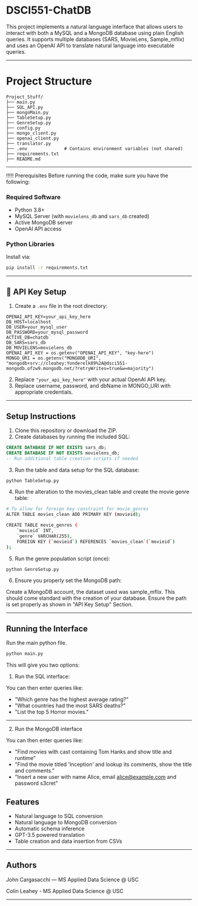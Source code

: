 # DSCI551-ChatDB
This project implements a natural language interface that allows users to interact with both a MySQL and a MongoDB database using plain English queries. It supports multiple databases (SARS, MovieLens, Sample_mflix) and uses an OpenAI API to translate natural language into executable queries.

---

# Project Structure

```
Project_Stuff/
├── main.py
├── SQL_API.py
├── mongoMain.py
├── TableSetup.py
├── GenreSetup.py
├── config.py
├── mongo_client.py
├── openai_client.py
├── translator.py
├── .env              # Contains environment variables (not shared)
├── requirements.txt
├── README.md
```

---
!!!!! Prerequisites
Before running the code, make sure you have the following:

### Required Software
- Python 3.8+
- MySQL Server (with `movielens_db` and `sars_db` created)
- Active MongoDB server
- OpenAI API access

### Python Libraries
Install via:
```bash
pip install -r requirements.txt
```

---

## 🔐 API Key Setup

1. Create a `.env` file in the root directory:
```
OPENAI_API_KEY=your_api_key_here
DB_HOST=localhost
DB_USER=your_mysql_user
DB_PASSWORD=your_mysql_password
ACTIVE_DB=chatdb
DB_SARS=sars_db
DB_MOVIELENS=movielens_db
OPENAI_API_KEY = os.getenv("OPENAI_API_KEY", "key-here")
MONGO_URI = os.getenv("MONGODB_URI", "mongodb+srv://cleahey:Yonderelk89%2A@dsci551-mongodb.ofzw9.mongodb.net/?retryWrites=true&w=majority")
```

2. Replace `"your_api_key_here"` with your actual OpenAI API key.
3. Replace username, password, and dbName in MONGO_URI with appropriate credentials.

---

##  Setup Instructions

1. Clone this repository or download the ZIP.
2. Create databases by running the included SQL:
```sql
CREATE DATABASE IF NOT EXISTS sars_db;
CREATE DATABASE IF NOT EXISTS movielens_db;
-- Run additional table creation scripts if needed
```

3. Run the table and data setup for the SQL database:
```bash
python TableSetup.py
```

4. Run the alteration to the movies_clean table and create the movie
    genre table:
```bash
# To allow for foreign key constraint for movie_genres
ALTER TABLE movies_clean ADD PRIMARY KEY (movieid);

CREATE TABLE movie_genres (
    `movieid` INT,
    `genre` VARCHAR(255),
    FOREIGN KEY (`movieid`) REFERENCES `movies_clean`(`movieid`)
);
```

5. Run the genre population script (once):
```bash
python GenreSetup.py
```

6. Ensure you properly set the MongoDB path:

Create a MongoDB account, the dataset used was sample_mflix. This should come standard with the creation of your database.
Ensure the path is set properly as shown in "API Key Setup" Section.


---

## Running the Interface

Run the main python file.

```bash
python main.py
```

This will give you two options:

1. Run the SQL interface:

You can then enter queries like:
- "Which genre has the highest average rating?"
- "What countries had the most SARS deaths?"
- "List the top 5 Horror movies."

---
2. Run the MongoDB interface

You can then enter queries like:
- "Find movies with cast containing Tom Hanks and show title and runtime"
- "Find the movie titled 'Inception' and lookup its comments, show the title and comments."
- "Insert a new user with name Alice, email alice@example.com and password s3cret"

## Features

- Natural language to SQL conversion
- Natural language to MongoDB conversion
- Automatic schema inference
- GPT-3.5 powered translation
- Table creation and data insertion from CSVs

---

## Authors

John Cargasacchi — MS Applied Data Science @ USC

Colin Leahey - MS Applied Data Science @ USC

---

